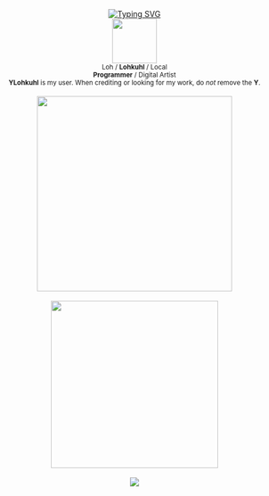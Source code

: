 <div align="center">
  <a href="https://git.io/typing-svg">
    <img src="https://readme-typing-svg.demolab.com?font=Fira+Code&pause=1000&color=F7F7F7&random=false&width=435&center=true&lines=Lohkuhl%3F+Oh+that's+me.;Gay.;.+.+." alt="Typing SVG"/>
  </a>
</div>

<div align="center">
  <img src="https://avatars.githubusercontent.com/u/80174970" width=80>
  
  <br>
  </b><sub>Loh / <b>Lohkuhl</b> / Local</sub>
  
  <br>
  <sub><b>Programmer</b> / Digital Artist</sub>

  <br>
  <sub><b>YLohkuhl</b> is my user. When crediting or looking for my work, do <i>not</i> remove the <b>Y</b>.</sub>
</div>

<div align="center">
  <br>
  <img src="https://media1.tenor.com/m/ZhZJ9eiibG4AAAAC/ritsu-kageyama-mob-psycho-100.gif" width=350>
  <br>
  
  <br>
  <img src="https://media1.tenor.com/m/qY2CLa28eO4AAAAC/young-neil-scott-pilgrim.gif" width=300>
  <br>

  <!---
  <br>
  <img src="https://pixel-profile.vercel.app/api/github-stats?username=ylohkuhl&theme=rainbow&screen_effect=true&pixelate_avatar=false&dithering=true&hide=avatar", width=400>
  <br>
  --->

  <br>
  <a href="https://skillicons.dev">
    <img src="https://skillicons.dev/icons?i=py,cs"/>
  </a>
</div>
